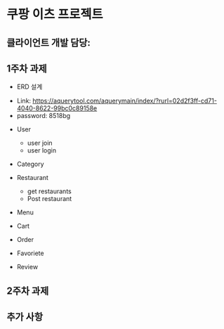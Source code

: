 # 쿠팡 이츠 프로젝트


## 클라이언트 개발 담당: 
## 1주차 과제
* ERD 설계
- Link: https://aquerytool.com/aquerymain/index/?rurl=02d2f3ff-cd71-4040-8622-99bc0c89158e
- password: 8518bg

* User
    - user join
    - user login
* Category

* Restaurant
    - get restaurants
    - Post restaurant
* Menu
* Cart
* Order
* Favoriete
* Review





## 2주차 과제

## 추가 사항